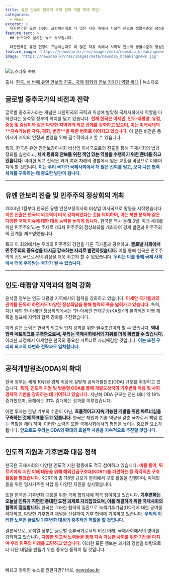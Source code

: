```yaml
---
title: 유엔 안보리 한국의 국제 평화 역할 확대 확인!
categories:
  - News
excerpt: >
  대한민국은 유엔 헌장이 표방하는대로 더 많은 자유 속에서 사회적 진보와 생활수준의 향상을 촉진하기 위해 국제…
feature_text: >
  ## 뉴스다오 실시간 뉴스 속보입니다.

  대한민국은 유엔 헌장이 표방하는대로 더 많은 자유 속에서 사회적 진보와 생활수준의 향상을 촉진하기 위해 국제…
feature_image: 'https://newsdao.kr/res/images/meta/newsdao_breakingnews.jpg'
image: 'https://newsdao.kr/res/images/meta/newsdao_breakingnews.jpg'
---
```


![뉴스다오 속보](https://newsdao.kr/res/images/meta/newsdao_breakingnews.jpg)

<p>출처: <a href="https://newsdao.kr/3777" rel="dofollow">한국, 세 번째 유엔 안보리 진출…국제 평화와 안보 지키기 역할 확대</a> | 뉴스다오</p>

<h2 data-ke-size="size26">글로벌 중추국가의 비전과 전략</h2>

<p data-ke-size="size16">글로벌 중추국가라는 개념은 대한민국의 국력과 위상에 발맞춰 국제사회에서 역할을 다하겠다는 윤석열 정부의 의지를 담고 있습니다. <b><span style="color: #ee2323;">현재 한국은 아세안, 인도·태평양, 유럽, 중동 및 중남미와 같은 다양한 지역과의 외교 관계를 강화하고 있으며, 이는 미래세대의 **지속가능한 자유, 평화, 번영**을 위한 변화로 이어지고 있습니다.</span></b> 이 같은 비전은 동아시아 지역의 안정과 번영을 위해 필수적이라고 할 수 있습니다.</p>

<p data-ke-size="size16">특히, 한국은 유엔 안전보장이사회 비상임 이사국으로의 진출을 통해 국제사회의 법과 정의를 실현하고, <b><span style="background-color: #21538527;">세계 평화와 안보를 위한 책임 있는 역할을 수행하기 위한 준비를 하고 있습니다.</span></b> 이러한 외교 전략은 과거 여러 차례의 경험에서 얻은 교훈을 바탕으로 이루어져야 할 것입니다. <b><span style="color: #1a5490;">이는 우리 국가가 국제사회에서 더 많은 신뢰를 얻고, 보다 나은 협력 체계를 구축하는 데 중요한 발판이 됩니다.</span></b></p>

<hr>

<h2 data-ke-size="size26">유엔 안보리 진출 및 민주주의 정상회의 개최</h2>

<p data-ke-size="size16">2023년 1월부터 한국은 유엔 안전보장이사회 비상임 이사국으로 활동을 시작했습니다. <b><span style="color: #ee2323;">이번 진출은 한국의 외교력이 더욱 강화되었다는 것을 의미하며, 이는 북한 문제와 같은 다양한 국제 이슈에 대한 대응 능력을 높이게 됩니다.</span></b> 한국은 역시 올해 3월 ‘미래 세대를 위한 민주주의’라는 주제로 제3차 민주주의 정상회의를 개최하여 경제 발전과 민주주의의 관계를 재조명했습니다.</p>

<p data-ke-size="size16">특히 이 회의에서는 우리의 민주주의 경험을 다른 국가들과 공유하고, <b><span style="background-color: #21538527;">글로벌 사회에서 민주주의의 중요성을 다시금 강조하는 자리로 발전하였습니다.</span></b> 이를 통해 한국은 민주주의의 선도국으로서의 위상을 더욱 확고히 할 수 있었습니다. <b><span style="color: #1a5490;">우리는 이를 통해 국제 사회에서 더욱 주목받는 국가가 될 수 있습니다.</span></b></p>

<hr>

<h2 data-ke-size="size26">인도·태평양 지역과의 협력 강화</h2>

<p data-ke-size="size16">윤석열 정부는 인도·태평양 지역에서의 협력을 강화하고 있습니다. <b><span style="color: #ee2323;">아세안 국가들과의 관계를 돈독히 하면서도 다양한 정상회담을 통해 협력의 폭을 넓혀가고 있습니다.</span></b> 특히, 지난 해의 한-아세안 정상회의에서는 ‘한-아세안 연대구상(KASI)’의 본격적인 이행 계획을 발표해 지역의 협력 강화를 추진했습니다.</p>

<p data-ke-size="size16">이와 같은 노력은 한국의 외교적 입지 강화를 위한 필수조건이라 할 수 있습니다. <b><span style="background-color: #21538527;">역내 협력 네트워크를 구축함으로써, 우리는 국제사회에서의 지위를 더욱 확립할 수 있습니다.</span></b> 이러한 과정에서 아세안은 한국의 중요한 파트너로 자리매김할 것입니다. <b><span style="color: #1a5490;">이는 또한 우리의 외교적 다변화 전략과도 일치합니다.</span></b></p>

<hr>

<h2 data-ke-size="size26">공적개발원조(ODA)의 확대</h2>

<p data-ke-size="size16">한국 정부는 세계 10위권 경제 위상에 걸맞게 공적개발원조(ODA) 규모를 확장하고 있습니다. <b><span style="color: #ee2323;">특히, 인도적 지원 및 맞춤형 ODA를 통해 개발도상국의 기후변화 적응 및 사회경제적 기반을 강화하는 데 기여하고 있습니다.</span></b> 지난해 ODA 규모는 전년 대비 약 18% 증가했으며, 올해에는 31% 증대하는 성과를 이루었습니다.</p>

<p data-ke-size="size16">이런 투자는 한낱 기부의 수준이 아닌, <b><span style="background-color: #21538527;">효율적이고 지속 가능한 개발을 위한 파트너십을 구축하는 것에 목표를 두고 있습니다.</span></b> 한국은 재원과 기술 역량을 갖춘 국가로서 책임 있는 역할을 해야 하며, 이러한 노력은 또한 국제사회에서의 평판을 높이는 중요한 요소가 됩니다. <b><span style="color: #1a5490;">앞으로도 우리는 ODA의 확대와 효율적 사용을 지속적으로 추진할 것입니다.</span></b></p>

<hr>

<h2 data-ke-size="size26">인도적 지원과 기후변화 대응 정책</h2>

<p data-ke-size="size16">한국은 국제사회의 다양한 인도적 지원 활동에도 적극 참여하고 있습니다. <b><span style="color: #ee2323;">예를 들어, 튀르키예의 지진 피해 대응을 위해 해외긴급구호대(KDRT)를 파견하는 등 즉각적인 구호 활동을 펼쳤습니다.</span></b> KDRT의 총 118명 규모가 현지에서 구호 활동을 진행하며, 이재민들을 위한 임시거주촌 사업 등 다양한 지원을 실시했습니다.</p>

<p data-ke-size="size16">또한 한국은 기후변화 대응을 위한 국제 협의체에 적극 참여하고 있습니다. <b><span style="background-color: #21538527;">기후변화는 오늘날 인류가 직면한 중대한 도전 과제로 자리잡았으며, 이를 해결하기 위한 국제사회의 협력이 절실합니다.</span></b> 한국은 그러한 협력의 일환으로 녹색기후기금(GCF)에 대한 공여를 확대하고, 다양한 기후협력 채널을 신설하여 기후 협력에 기여하고 있습니다. <b><span style="color: #1a5490;">우리의 이러한 노력은 글로벌 기후변화 대응의 중추적인 역할을 할 것입니다.</span></b></p>

<p data-ke-size="size16">결론적으로, 윤석열 정부는 글로벌 중추국가로서의 비전 아래, 국제사회에서의 영어를 강화하고 있습니다. <b><span style="color: #ee2323;">다양한 외교적 노력들을 통해 지속 가능한 사회를 위한 기반을 다지며 우리 민족의 미래를 고민하고 있습니다.</span></b> 이러한 모든 행보는 과거의 경험을 바탕으로 더 나은 내일을 만들기 위한 중요한 동력이 될 것입니다.</p>

<p data-ke-size="size16">&nbsp;</p> 

빠르고 정확한 뉴스를 원한다면? 바로, <a href="https://newsdao.kr" rel="dofollow">newsdao.kr</a>


